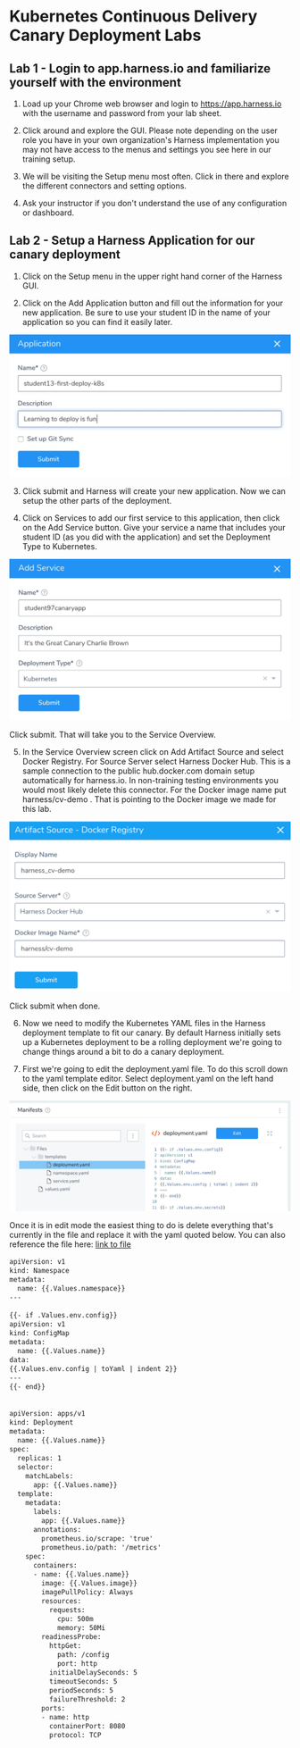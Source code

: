 # Kubernetes Continuous Delivery Canary Deployment Labs

## Lab 1 - Login to app.harness.io and familiarize yourself with the environment


1. Load up your Chrome web browser and login to https://app.harness.io with the username and password from your lab sheet. 

2. Click around and explore the GUI. Please note depending on the user role you have in your own organization's Harness implementation you may not have access to the menus and settings you see here in our training setup. 

5. We will be visiting the Setup menu most often. Click in there and explore the different connectors and setting options. 

6. Ask your instructor if you don't understand the use of any configuration or dashboard.

## Lab 2 - Setup a Harness Application for our canary deployment

1. Click on the Setup menu in the upper right hand corner of the Harness GUI.

2. Click on the Add Application button and fill out the information for your new application. Be sure to use your student ID in the name of your application so you can find it easily later.

![Application Setup](/images/application.jpg)

3. Click submit and Harness will create your new application. Now we can setup the other parts of the deployment.

4. Click on Services to add our first service to this application, then click on the Add Service button. Give your service a name that includes your student ID (as you did with the application) and set the Deployment Type to Kubernetes.

![Add Service](/images/add_service_can.jpg)

Click submit. That will take you to the Service Overview.

5. In the Service Overview screen click on Add Artifact Source and select Docker Registry. For Source Server select Harness Docker Hub. This is a sample connection to the public hub.docker.com domain setup automatically for harness.io. In non-training testing environments you would most likely delete this connector. For the Docker image name put harness/cv-demo . That is pointing to the Docker image we made for this lab.

![Artifact Source](/images/cvdemosource.png)

Click submit when done.

6. Now we need to modify the Kubernetes YAML files in the Harness deployment template to fit our canary. By default Harness initially sets up a Kubernetes deployment to be a rolling deployment we're going to change things around a bit to do a canary deployment.

7. First we're going to edit the deployment.yaml file. To do this scroll down to the yaml template editor. Select deployment.yaml on the left hand side, then click on the Edit button on the right.

![edit deployment.yaml](/images/edit_deploymentyaml.jpg)

Once it is in edit mode the easiest thing to do is delete everything that's currently in the file and replace it with the yaml quoted below. You can also reference the file here: [link to file](https://github.com/harness-training-dept/CanaryCDWorkshop/blob/master/yamls/deployment.yaml)

```
apiVersion: v1
kind: Namespace
metadata:
  name: {{.Values.namespace}}
---

{{- if .Values.env.config}}
apiVersion: v1
kind: ConfigMap
metadata:
  name: {{.Values.name}}
data:
{{.Values.env.config | toYaml | indent 2}}
---
{{- end}}


apiVersion: apps/v1
kind: Deployment
metadata:
  name: {{.Values.name}}
spec:
  replicas: 1
  selector:
    matchLabels:
      app: {{.Values.name}}
  template:
    metadata:
      labels:
        app: {{.Values.name}}
      annotations:
        prometheus.io/scrape: 'true'
        prometheus.io/path: '/metrics'
    spec:
      containers:
      - name: {{.Values.name}}
        image: {{.Values.image}}
        imagePullPolicy: Always
        resources:
          requests:
            cpu: 500m
            memory: 50Mi
        readinessProbe:
          httpGet:
            path: /config
            port: http
          initialDelaySeconds: 5
          timeoutSeconds: 5
          periodSeconds: 5
          failureThreshold: 2
        ports:
        - name: http
          containerPort: 8080
          protocol: TCP
```
